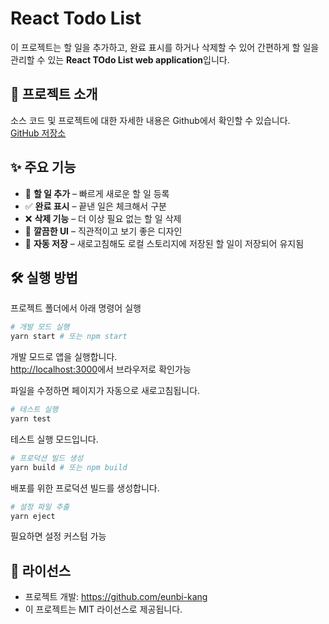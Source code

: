 # React Todo List

이 프로젝트는 할 일을 추가하고, 완료 표시를 하거나 삭제할 수 있어 간편하게 할 일을 관리할 수 있는 **React TOdo List web application**입니다.

## 🔗 프로젝트 소개
소스 코드 및 프로젝트에 대한 자세한 내용은 Github에서 확인할 수 있습니다.  
[GitHub 저장소](https://github.com/eunbi-kang/todo)

## ✨ 주요 기능
- 📝 **할 일 추가** – 빠르게 새로운 할 일 등록
- ✅ **완료 표시** – 끝낸 일은 체크해서 구분
- ❌ **삭제 기능** – 더 이상 필요 없는 할 일 삭제
- 🎨 **깔끔한 UI** – 직관적이고 보기 좋은 디자인
- 💾 **자동 저장** – 새로고침해도 로컬 스토리지에 저장된 할 일이 저장되어 유지됨

## 🛠️ 실행 방법
프로젝트 폴더에서 아래 명령어 실행

```sh
# 개발 모드 실행
yarn start # 또는 npm start
```
개발 모드로 앱을 실행합니다.  
[http://localhost:3000](http://localhost:3000)에서 브라우저로 확인가능

파일을 수정하면 페이지가 자동으로 새로고침됩니다.

```sh
# 테스트 실행
yarn test
```
테스트 실행 모드입니다.

```sh
# 프로덕션 빌드 생성
yarn build # 또는 npm build
```
배포를 위한 프로덕션 빌드를 생성합니다.

```sh
# 설정 파일 추출
yarn eject
```
필요하면 설정 커스텀 가능

## 📜 라이선스
- 프로젝트 개발: https://github.com/eunbi-kang
- 이 프로젝트는 MIT 라이선스로 제공됩니다.
